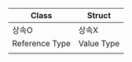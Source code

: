 	
| Class          | Struct     |
| -------------- | ---------- |
| 상속O            | 상속X        |
| Reference Type | Value Type |
|                |            |
